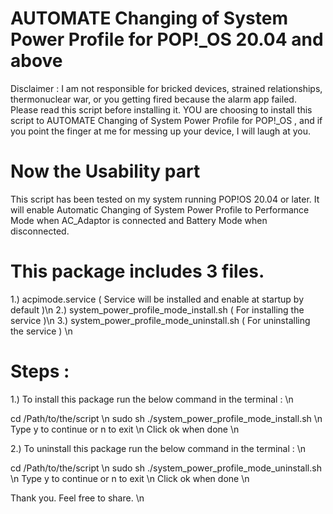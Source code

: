 # AUTOMATE Changing of System Power Profile for POP!_OS 20.04 and above 

Disclaimer : I am not responsible for bricked devices, strained relationships, thermonuclear war, or you getting fired because the alarm app failed. Please read this script before installing it. YOU are choosing to install this script to AUTOMATE Changing of System Power Profile for POP!_OS , and if you point the finger at me for messing up your device, I will laugh at you.

# Now the Usability part 

This script has been tested on my system running POP!OS 20.04 or later. It will enable Automatic Changing of System Power Profile to Performance Mode when AC_Adaptor is connected and Battery Mode when disconnected. 

# This package includes 3 files. 

1.) acpimode.service ( Service will be installed and enable at startup by default )\n
2.) system_power_profile_mode_install.sh ( For installing the service )\n
3.) system_power_profile_mode_uninstall.sh ( For uninstalling the service ) \n

# Steps :

1.) To install this package run the below command in the terminal : \n

cd /Path/to/the/script \n
sudo sh ./system_power_profile_mode_install.sh \n
Type y to continue or n  to exit \n
Click ok when done \n

2.) To uninstall this package run the below command in the terminal : \n

cd /Path/to/the/script \n
sudo sh ./system_power_profile_mode_uninstall.sh \n
Type y to continue or n  to exit \n
Click ok when done \n

Thank you. Feel free to share. \n
